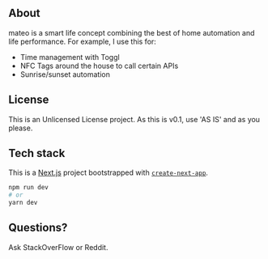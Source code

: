 ## About

mateo is a smart life concept combining the best of home automation and life performance. For example, I use  this for:
- Time management with Toggl
- NFC Tags around the house to call certain APIs
- Sunrise/sunset automation

## License

This is an Unlicensed License project. As this is v0.1, use 'AS IS' and as you please.

## Tech stack

This is a [Next.js](https://nextjs.org/) project bootstrapped with [`create-next-app`](https://github.com/vercel/next.js/tree/canary/packages/create-next-app).

```bash
npm run dev
# or
yarn dev
```

## Questions?

Ask StackOverFlow or Reddit.  
